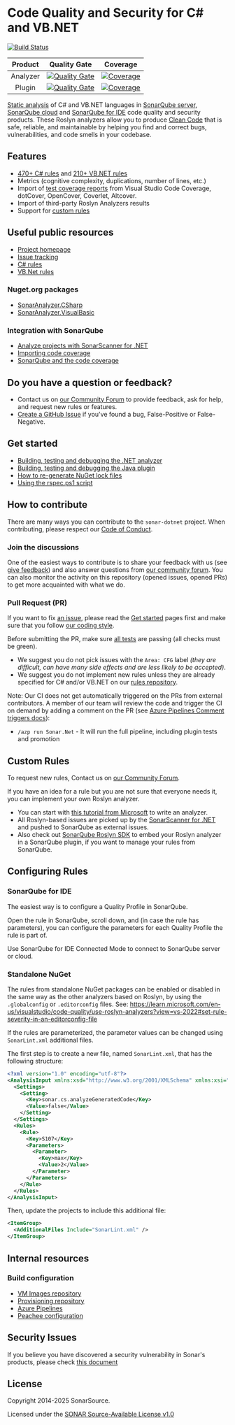 # Code Quality and Security for C\# and VB.NET

[![Build Status](https://dev.azure.com/sonarsource/DotNetTeam%20Project/_apis/build/status/Sonar.Net?branchName=master)](https://dev.azure.com/sonarsource/DotNetTeam%20Project/_build/latest?definitionId=77&branchName=master)

|Product|Quality Gate|Coverage|
|:--:|:--:|:--:|
|Analyzer|[![Quality Gate](https://sonarcloud.io/api/project_badges/measure?project=sonaranalyzer-dotnet&metric=alert_status)](https://sonarcloud.io/dashboard?id=sonaranalyzer-dotnet)|[![Coverage](https://sonarcloud.io/api/project_badges/measure?project=sonaranalyzer-dotnet&metric=coverage)](https://sonarcloud.io/component_measures?id=sonaranalyzer-dotnet&metric=coverage)|
|Plugin|[![Quality Gate](https://sonarcloud.io/api/project_badges/measure?project=org.sonarsource.dotnet%3Asonar-dotnet&metric=alert_status)](https://sonarcloud.io/dashboard?id=org.sonarsource.dotnet%3Asonar-dotnet)|[![Coverage](https://sonarcloud.io/api/project_badges/measure?project=org.sonarsource.dotnet%3Asonar-dotnet&metric=coverage)](https://sonarcloud.io/component_measures?id=org.sonarsource.dotnet%3Asonar-dotnet&metric=coverage)|

[Static analysis](https://en.wikipedia.org/wiki/Static_program_analysis) of C# and VB.NET
languages in [SonarQube server](https://www.sonarsource.com/products/sonarqube), [SonarQube cloud](https://www.sonarsource.com/products/sonarcloud) and [SonarQube for IDE](https://www.sonarsource.com/products/sonarlint) code quality and security products. These Roslyn analyzers allow you to produce [Clean Code](https://www.sonarsource.com/solutions/clean-code/) that is safe, reliable, and maintainable by helping you find and correct bugs, vulnerabilities, and code smells in your codebase.

## Features

* [470+ C# rules](https://rules.sonarsource.com/csharp) and [210+ VB.&#8203;NET rules](https://rules.sonarsource.com/vbnet)
* Metrics (cognitive complexity, duplications, number of lines, etc.)
* Import of [test coverage reports](https://community.sonarsource.com/t/9871) from Visual Studio Code Coverage, dotCover, OpenCover, Coverlet, Altcover.
* Import of third-party Roslyn Analyzers results
* Support for [custom rules](https://github.com/SonarSource/sonarqube-roslyn-sdk)

## Useful public resources

* [Project homepage](https://redirect.sonarsource.com/plugins/csharp.html)
* [Issue tracking](./docs/issues.md)
* [C# rules](https://rules.sonarsource.com/csharp)
* [VB.Net rules](https://rules.sonarsource.com/vbnet)

### Nuget.org packages

* [SonarAnalyzer.CSharp](https://www.nuget.org/packages/SonarAnalyzer.CSharp/)
* [SonarAnalyzer.VisualBasic](https://www.nuget.org/packages/SonarAnalyzer.VisualBasic/)

### Integration with SonarQube

* [Analyze projects with SonarScanner for .NET](https://redirect.sonarsource.com/doc/install-configure-scanner-msbuild.html)
* [Importing code coverage](https://community.sonarsource.com/t/9871)
* [SonarQube and the code coverage](https://community.sonarsource.com/t/4725)

## Do you have a question or feedback?

* Contact us on [our Community Forum](https://community.sonarsource.com/) to provide feedback, ask for help, and request new rules or features.
* [Create a GitHub Issue](https://github.com/SonarSource/sonar-dotnet/issues/new/choose) if you've found a bug, False-Positive or False-Negative.

## Get started

* [Building, testing and debugging the .NET analyzer](./docs/contributing-analyzer.md)
* [Building, testing and debugging the Java plugin](./docs/contributing-plugin.md)
* [How to re-generate NuGet lock files](./docs/regenerate-lock-files.md)
* [Using the rspec.ps1 script](./scripts/rspec/README.md)

## How to contribute

There are many ways you can contribute to the `sonar-dotnet` project.
When contributing, please respect our [Code of Conduct](./docs/code-of-conduct.md).

### Join the discussions

One of the easiest ways to contribute is to share your feedback with us (see [give feedback](#do-you-have-a-question-or-feedback)) and also answer questions from [our community forum](https://community.sonarsource.com/).
You can also monitor the activity on this repository (opened issues, opened PRs) to get more acquainted with what we do.

### Pull Request (PR)

If you want to fix [an issue](https://github.com/SonarSource/sonar-dotnet/issues),
please read the [Get started](#get-started) pages first and make sure that you follow [our coding style](./docs/coding-style.md).

Before submitting the PR, make sure [all tests](./docs/contributing-analyzer.md#running-unit-tests) are passing (all checks must be green).

* We suggest you do not pick issues with the `Area: CFG` label _(they are difficult, can have many side effects and are less likely to be accepted)_.
* We suggest you do not implement new rules unless they are already specified for C# and/or VB.NET on
our [rules repository](https://jira.sonarsource.com/projects/RSPEC).

Note: Our CI does not get automatically triggered on the PRs from external contributors.
A member of our team will review the code and trigger the CI on demand by adding a comment on the PR (see [Azure Pipelines Comment triggers docs](https://docs.microsoft.com/en-us/azure/devops/pipelines/repos/github?view=azure-devops&tabs=yaml#comment-triggers)):
- `/azp run Sonar.Net` - It will run the full pipeline, including plugin tests and promotion

## Custom Rules

To request new rules, Contact us on [our Community Forum](https://community.sonarsource.com/c/suggestions/).

If you have an idea for a rule but you are not sure that everyone needs it, you can implement your own Roslyn analyzer.
- You can start with [this tutorial from Microsoft](https://docs.microsoft.com/en-us/dotnet/csharp/roslyn-sdk/tutorials/how-to-write-csharp-analyzer-code-fix) to write an analyzer.
- All Roslyn-based issues are picked up by the [SonarScanner for .NET](https://redirect.sonarsource.com/doc/install-configure-scanner-msbuild.html)
and pushed to SonarQube as external issues.
- Also check out [SonarQube Roslyn SDK](https://github.com/SonarSource-VisualStudio/sonarqube-roslyn-sdk) to embed
your Roslyn analyzer in a SonarQube plugin, if you want to manage your rules from SonarQube.

## Configuring Rules

### SonarQube for IDE

The easiest way is to configure a Quality Profile in SonarQube.

Open the rule in SonarQube, scroll down, and (in case the rule has parameters), you can configure the parameters for each Quality Profile the rule is part of.

Use SonarQube for IDE Connected Mode to connect to SonarQube server or cloud.

### Standalone NuGet

The rules from standalone NuGet packages can be enabled or disabled in the same way as the other analyzers based on Roslyn, by using the `.globalconfig` or `.editorconfig` files.
See: https://learn.microsoft.com/en-us/visualstudio/code-quality/use-roslyn-analyzers?view=vs-2022#set-rule-severity-in-an-editorconfig-file

If the rules are parameterized, the parameter values can be changed using `SonarLint.xml` additional files.

The first step is to create a new file, named `SonarLint.xml`, that has the following structure:

```xml
<?xml version="1.0" encoding="utf-8"?>
<AnalysisInput xmlns:xsd="http://www.w3.org/2001/XMLSchema" xmlns:xsi="http://www.w3.org/2001/XMLSchema-instance">
  <Settings>
    <Setting>
      <Key>sonar.cs.analyzeGeneratedCode</Key>
      <Value>false</Value>
    </Setting>
  </Settings>
  <Rules>
    <Rule>
      <Key>S107</Key>
      <Parameters>
        <Parameter>
          <Key>max</Key>
          <Value>2</Value>
        </Parameter>
      </Parameters>
    </Rule>
  </Rules>
</AnalysisInput>
```
Then, update the projects to include this additional file:
```xml
<ItemGroup>
  <AdditionalFiles Include="SonarLint.xml" />
</ItemGroup>
```

## Internal resources

### Build configuration

* [VM Images repository](https://github.com/SonarSource/dotnet-ci-images)
* [Provisioning repository](https://github.com/SonarSource/dotnet-infra/blob/main/cdk.context.json)
* [Azure Pipelines](https://dev.azure.com/sonarsource/Sonar%20.NET%20Enterprise/_build?definitionId=152&_a=summary)
* [Peachee configuration](https://github.com/SonarSource/peachee-dotnet/tree/dotnet)

## Security Issues

If you believe you have discovered a security vulnerability in Sonar's products, please check [this document](./SECURITY.md)

## License

Copyright 2014-2025 SonarSource.

Licensed under the [SONAR Source-Available License v1.0](https://www.sonarsource.com/license/ssal/)
